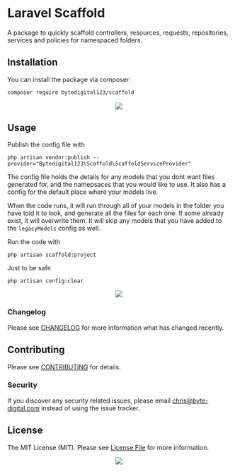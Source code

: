 # Laravel Scaffold

A package to quickly scaffold controllers, resources, requests, repositories, services and policies for namespaced folders.

## Installation

You can install the package via composer:

```bash
composer require bytedigital123/scaffold
```

<p align="center">
  <img src="https://thumbs.gfycat.com/FrequentBouncyDodobird-size_restricted.gif">
</p>

## Usage

Publish the config file with

```
php artisan vendor:publish --provider="Bytedigital123\Scaffold\ScaffoldServiceProvider"
```

The config file holds the details for any models that you dont want files generated for, and the namepsaces that you would like to use. It also has a config for the default place where your models live.

When the code runs, it will run through all of your models in the folder you have told it to look, and generate all the files for each one. If some already exist, it will overwrite them. It will skip any models that you have added to the `legacyModels` config as well.

Run the code with

```
php artisan scaffold:project
```

Just to be safe

```
php artisan config:clear
```

<p align="center">
  <img src="https://media1.tenor.com/images/b5e20f278452f14e56c0c0ae77cd0f9c/tenor.gif?itemid=6161308">
</p>

### Changelog

Please see [CHANGELOG](CHANGELOG.md) for more information what has changed recently.

## Contributing

Please see [CONTRIBUTING](CONTRIBUTING.md) for details.

### Security

If you discover any security related issues, please email chris@byte-digital.com instead of using the issue tracker.

## License

The MIT License (MIT). Please see [License File](LICENSE.md) for more information.

<p align="center">
  <img src="https://media.giphy.com/media/jUwpNzg9IcyrK/giphy.gif">
</p>
